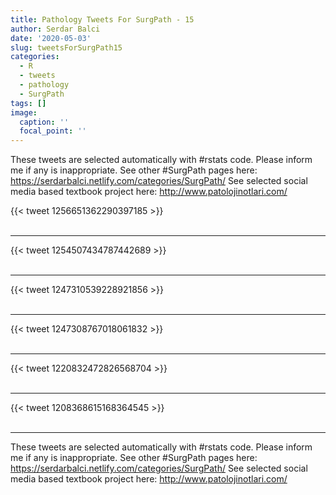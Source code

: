 ```yaml
---
title: Pathology Tweets For SurgPath - 15
author: Serdar Balci
date: '2020-05-03'
slug: tweetsForSurgPath15
categories:
  - R
  - tweets
  - pathology
  - SurgPath
tags: []
image:
  caption: ''
  focal_point: ''
---
```



These tweets are selected automatically with #rstats code. Please inform me if any is inappropriate.
See other #SurgPath pages here: https://serdarbalci.netlify.com/categories/SurgPath/ 
See selected social media based textbook project here: http://www.patolojinotlari.com/

{{< tweet 1256651362290397185 >}}
<br>
<br>
<hr>
{{< tweet 1254507434787442689 >}}
<br>
<br>
<hr>
{{< tweet 1247310539228921856 >}}
<br>
<br>
<hr>
{{< tweet 1247308767018061832 >}}
<br>
<br>
<hr>
{{< tweet 1220832472826568704 >}}
<br>
<br>
<hr>
{{< tweet 1208368615168364545 >}}
<br>
<br>
<hr>


These tweets are selected automatically with #rstats code. Please inform me if any is inappropriate.
See other #SurgPath pages here: https://serdarbalci.netlify.com/categories/SurgPath/ 
See selected social media based textbook project here: http://www.patolojinotlari.com/
